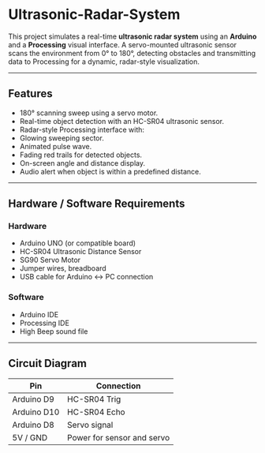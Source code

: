 # Ultrasonic-Radar-System

This project simulates a real-time **ultrasonic radar system** using an **Arduino** and a **Processing** visual interface. A servo-mounted ultrasonic sensor scans the environment from 0° to 180°, detecting obstacles and transmitting data to Processing for a dynamic, radar-style visualization.

---

## Features 


-  180° scanning sweep using a servo motor.
-  Real-time object detection with an HC-SR04 ultrasonic sensor.
-  Radar-style Processing interface with:
  - Glowing sweeping sector.
  - Animated pulse wave.
  - Fading red trails for detected objects.
  - On-screen angle and distance display.
-  Audio alert when object is within a predefined distance.

---

## Hardware / Software Requirements 

### Hardware 

- Arduino UNO (or compatible board)
- HC-SR04 Ultrasonic Distance Sensor
- SG90 Servo Motor
- Jumper wires, breadboard
- USB cable for Arduino ↔ PC connection

### Software
- Arduino IDE
- Processing IDE
- High Beep sound file

---
## Circuit Diagram 


| Pin | Connection |
|-----|------------|
| Arduino D9 | HC-SR04 Trig |
| Arduino D10 | HC-SR04 Echo |
| Arduino D8 | Servo signal |
| 5V / GND | Power for sensor and servo |
